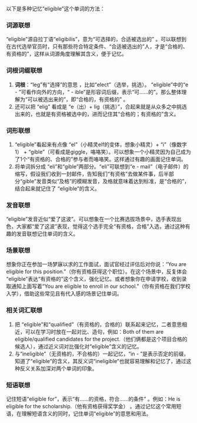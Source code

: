 以下是多种记忆“eligible”这个单词的方法：

### 词源联想
“eligible”源自拉丁语“eligibilis”，意为“可选择的，合适被选出的” 。可以联想到在古代选举官员时，只有那些符合特定条件、“合适被选出的”人，才是“合格的、有资格的”，这样从词源角度理解其含义，便于记忆。

### 词根词缀联想
1. **词根**：“leg”有“选择”的意思 ，比如“elect”（选举，挑选）。 “eligible”中的“e - ”可看作向外的方向，“ - ible”是形容词后缀，表示“可……的”。那么整体理解为“可以被选出来的”，即“合格的，有资格的” 。
2. 还可以把 “elig” 看成是 “e（出）+ lig（挑选）”，合起来就是从众多之中挑选出来的，也就是有资格被选中的，进而记住其“合格的；有资格的”含义。

### 词形联想
1. “eligible”看起来有点像 “el”（小精灵elf的变体，想象小精灵）+ “i”（像数字1） + “gible”（可看成是giggle，咯咯笑）。可以想象一个小精灵因为自己成为了1个“有资格的、合格的”参与者而咯咯笑。这样通过有趣的画面记住单词。
2. 将单词拆分成 “eli”和“gible”两部分。“eli”可联想到“e - mail”（电子邮件）的缩写，假设我们收到一封邮件，告知我们“有资格”去做某件事，后半部分“gible”发音类似“及格”的模糊发音，及格就意味着达到标准，是“合格的”，结合起来就记住了 “eligible”的含义。

### 发音联想
“eligible”发音近似“爱了这波”。可以想象在一个比赛选拔场景中，选手表现出色，大家都“爱了这波”表现，觉得这个选手完全“有资格，合格”入选，通过这种有趣的发音联想记住单词的含义。

### 场景联想
想象你正在参加一场梦寐以求的工作面试，面试官经过评估后对你说：“You are eligible for this position.”（你有资格获得这个职位）。在这个场景中，反复体会 “eligible”表达“有资格的”这个含义，强化记忆。或者想象你在申请学校，收到录取通知上面写着“You are eligible to enroll in our school.”（你有资格在我们学校入学），借助这些常见且有代入感的场景记住单词。

### 相关词汇联想
1. 把 “eligible”和“qualified”（有资格的，合格的）联系起来记忆，二者意思相近，可以在学习时放在一起对比、造句，例如：Both of them are eligible/qualified candidates for the project.（他们俩都是这个项目合格的候选人），通过近义词对比强化对“eligible”含义的记忆。
2. 与“ineligible”（无资格的，不合格的）一起记忆，“in - ”是表示否定的前缀，知道了“eligible”的含义，其反义词“ineligible”也就容易理解和记忆了，通过这种反义关系加深对两个单词的印象。

### 短语联想
记住短语“eligible for”，表示“有……的资格，符合……的条件” 。例如：He is eligible for the scholarship.（他有资格获得奖学金） 。通过记忆这个常用短语，在理解短语含义的同时，记住单词“eligible”的意思和用法。 